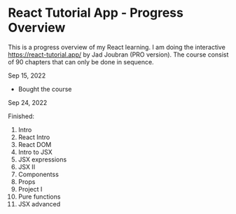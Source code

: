 # React Tutorial App - Progress Overview

This is a progress overview of my React learning. I am doing the interactive https://react-tutorial.app/ by Jad Joubran (PRO version). The course consist of 90 chapters that can only be done in sequence.

Sep 15, 2022

- Bought the course

Sep 24, 2022

Finished:

1. Intro
2. React Intro
3. React DOM
4. Intro to JSX
5. JSX expressions
6. JSX II
7. Componentss
8. Props
9. Project I
10. Pure functions
11. JSX advanced
